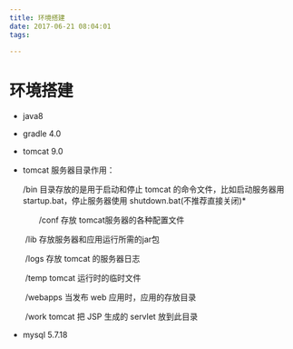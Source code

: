 ```yaml
---
title: 环境搭建
date: 2017-06-21 08:04:01
tags:

---
```


# 环境搭建

- java8

- gradle 4.0

- tomcat 9.0 

- tomcat 服务器目录作用：

    /bin 目录存放的是用于启动和停止 tomcat 的命令文件，比如启动服务器用 startup.bat，停止服务器使用 shutdown.bat(不推荐直接关闭)*

  　　/conf 存放 tomcat服务器的各种配置文件

  ​	/lib 存放服务器和应用运行所需的jar包　　

  ​	/logs 存放 tomcat 的服务器日志　　

  ​	/temp tomcat 运行时的临时文件　　

  ​	/webapps 当发布 web 应用时，应用的存放目录　　

  ​	/work tomcat 把 JSP 生成的 servlet 放到此目录

- mysql 5.7.18
